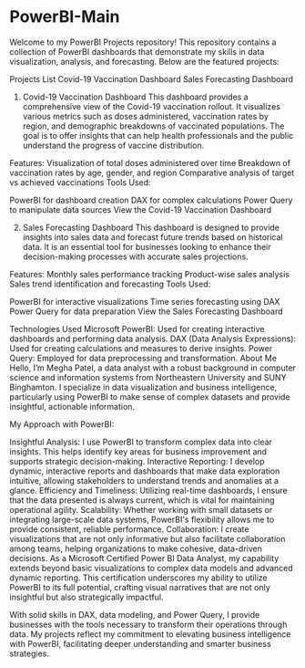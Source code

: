 # PowerBI-Main
Welcome to my PowerBI Projects repository! This repository contains a collection of PowerBI dashboards that demonstrate my skills in data visualization, analysis, and forecasting. Below are the featured projects:

Projects List
Covid-19 Vaccination Dashboard
Sales Forecasting Dashboard
1. Covid-19 Vaccination Dashboard
This dashboard provides a comprehensive view of the Covid-19 vaccination rollout. It visualizes various metrics such as doses administered, vaccination rates by region, and demographic breakdowns of vaccinated populations. The goal is to offer insights that can help health professionals and the public understand the progress of vaccine distribution.

Features:
Visualization of total doses administered over time
Breakdown of vaccination rates by age, gender, and region
Comparative analysis of target vs achieved vaccinations
Tools Used:

PowerBI for dashboard creation
DAX for complex calculations
Power Query to manipulate data sources
View the Covid-19 Vaccination Dashboard

2. Sales Forecasting Dashboard
This dashboard is designed to provide insights into sales data and forecast future trends based on historical data. It is an essential tool for businesses looking to enhance their decision-making processes with accurate sales projections.

Features:
Monthly sales performance tracking
Product-wise sales analysis
Sales trend identification and forecasting
Tools Used:

PowerBI for interactive visualizations
Time series forecasting using DAX
Power Query for data preparation
View the Sales Forecasting Dashboard

Technologies Used
Microsoft PowerBI: Used for creating interactive dashboards and performing data analysis.
DAX (Data Analysis Expressions): Used for creating calculations and measures to derive insights.
Power Query: Employed for data preprocessing and transformation.
About Me
Hello, I’m Megha Patel, a data analyst with a robust background in computer science and information systems from Northeastern University and SUNY Binghamton. I specialize in data visualization and business intelligence, particularly using PowerBI to make sense of complex datasets and provide insightful, actionable information.

My Approach with PowerBI:

Insightful Analysis: I use PowerBI to transform complex data into clear insights. This helps identify key areas for business improvement and supports strategic decision-making.
Interactive Reporting: I develop dynamic, interactive reports and dashboards that make data exploration intuitive, allowing stakeholders to understand trends and anomalies at a glance.
Efficiency and Timeliness: Utilizing real-time dashboards, I ensure that the data presented is always current, which is vital for maintaining operational agility.
Scalability: Whether working with small datasets or integrating large-scale data systems, PowerBI's flexibility allows me to provide consistent, reliable performance.
Collaboration: I create visualizations that are not only informative but also facilitate collaboration among teams, helping organizations to make cohesive, data-driven decisions.
As a Microsoft Certified Power BI Data Analyst, my capability extends beyond basic visualizations to complex data models and advanced dynamic reporting. This certification underscores my ability to utilize PowerBI to its full potential, crafting visual narratives that are not only insightful but also strategically impactful.

With solid skills in DAX, data modeling, and Power Query, I provide businesses with the tools necessary to transform their operations through data. My projects reflect my commitment to elevating business intelligence with PowerBI, facilitating deeper understanding and smarter business strategies.
